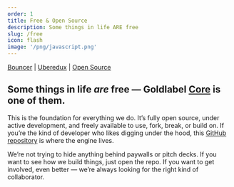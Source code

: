 ```yaml
---
order: 1
title: Free & Open Source
description: Some things in life ARE free
slug: /free
icon: flash
image: '/png/javascript.png'
---
```

[Bouncer](/free/bouncer) | [Uberedux](/free/uberedux) | [Open Source](/free/open-source)

## Some things in life _are_ free — Goldlabel [Core](/free/core) is one of them.

This is the foundation for everything we do. It’s fully open source, under active development, and freely available to use, fork, break, or build on. If you’re the kind of developer who likes digging under the hood, this [GitHub repository](https://github.com/javascript-pro/core) is where the engine lives.

We’re not trying to hide anything behind paywalls or pitch decks. If you want to see how we build things, just open the repo. If you want to get involved, even better — we’re always looking for the right kind of collaborator.


